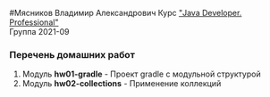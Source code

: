 #Мясников Владимир Александрович
Курс ["Java Developer. Professional"](https://otus.ru/lessons/java-professional/) <br>
Группа 2021-09

### Перечень домашних работ
1. Модуль **hw01-gradle** - Проект gradle с модульной структурой
2. Модуль **hw02-collections** - Применение коллекций

